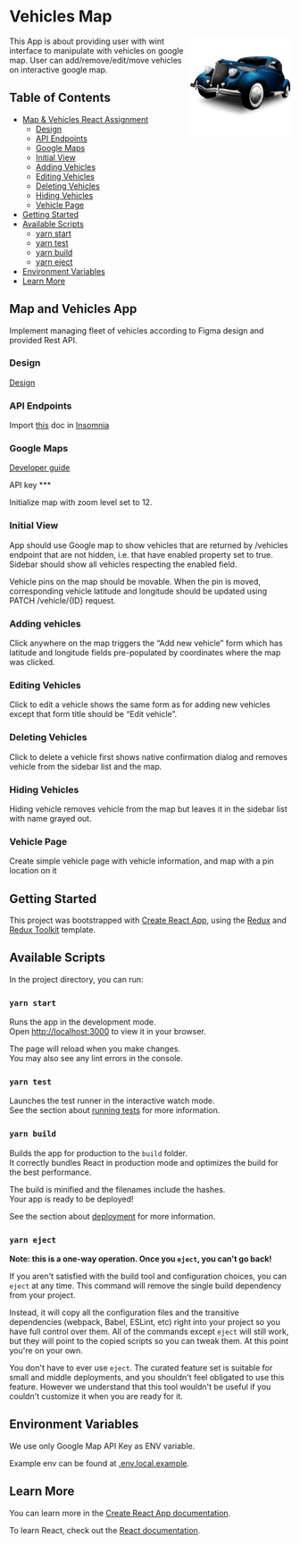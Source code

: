 # Vehicles Map

<img align="right" width="180px" src="https://raw.githubusercontent.com/IrhadOmanovic/vehicles-google-map/master/public/car-icon.png">

This App is about providing user with wint interface to manipulate with vehicles on google map. User can add/remove/edit/move vehicles on interactive google map.

## Table of Contents

<!-- TOC -->

- [Map & Vehicles React Assignment](#map-and-vehicles-app)
  - [Design](#design)
  - [API Endpoints](#api-endpoints)
  - [Google Maps](#google-maps)
  - [Initial View](#initial-view)
  - [Adding Vehicles](#adding-vehicles)
  - [Editing Vehicles](#editing-vehicles)
  - [Deleting Vehicles](#deleting-vehicles)
  - [Hiding Vehicles](#hiding-vehicles)
  - [Vehicle Page](#vehicle-page)
- [Getting Started](#getting-started)
- [Available Scripts](#available-scripts)
  - [yarn start](#yarn-start)
  - [yarn test](#yarn-test)
  - [yarn build](#yarn-build)
  - [yarn eject](#yarn-eject)
- [Environment Variables](#environment-variables)
- [Learn More](#learn-more)
<!-- TOC -->

## Map and Vehicles App

Implement managing fleet of vehicles according to Figma design and provided Rest API.

### Design

[Design](https://www.figma.com/file/394N4OjrF81IxCIjRq1hBC/Map-%26-Vehicles?node-id=0%3A1)

### API Endpoints

Import [this](https://drive.google.com/file/d/1PtHhkAB6rX1nyC9CXFDTCHBlFNYc5o5n/view?usp=sharing) doc in [Insomnia](https://insomnia.rest/pricing)

### Google Maps

[Developer guide](https://developers.google.com/maps/documentation/javascript/adding-a-google-map)

API key \*\*\*

Initialize map with zoom level set to 12.

### Initial View

App should use Google map to show vehicles that are returned by /vehicles endpoint that are not hidden, i.e. that have enabled property set to true. Sidebar should show all vehicles respecting the enabled field.

Vehicle pins on the map should be movable. When the pin is moved, corresponding vehicle latitude and longitude should be updated using PATCH /vehicle/{ID} request.

### Adding vehicles

Click anywhere on the map triggers the “Add new vehicle” form which has latitude and longitude fields pre-populated by coordinates where the map was clicked.

### Editing Vehicles

Click to edit a vehicle shows the same form as for adding new vehicles except that form title should be “Edit vehicle”.

### Deleting Vehicles

Click to delete a vehicle first shows native confirmation dialog and removes vehicle from the sidebar list and the map.

### Hiding Vehicles

Hiding vehicle removes vehicle from the map but leaves it in the sidebar list with name grayed out.

### Vehicle Page

Create simple vehicle page with vehicle information, and map with a pin location on it

## Getting Started

This project was bootstrapped with [Create React App](https://github.com/facebook/create-react-app), using the [Redux](https://redux.js.org/) and [Redux Toolkit](https://redux-toolkit.js.org/) template.

## Available Scripts

In the project directory, you can run:

### `yarn start`

Runs the app in the development mode.\
Open [http://localhost:3000](http://localhost:3000) to view it in your browser.

The page will reload when you make changes.\
You may also see any lint errors in the console.

### `yarn test`

Launches the test runner in the interactive watch mode.\
See the section about [running tests](https://facebook.github.io/create-react-app/docs/running-tests) for more information.

### `yarn build`

Builds the app for production to the `build` folder.\
It correctly bundles React in production mode and optimizes the build for the best performance.

The build is minified and the filenames include the hashes.\
Your app is ready to be deployed!

See the section about [deployment](https://facebook.github.io/create-react-app/docs/deployment) for more information.

### `yarn eject`

**Note: this is a one-way operation. Once you `eject`, you can't go back!**

If you aren't satisfied with the build tool and configuration choices, you can `eject` at any time. This command will remove the single build dependency from your project.

Instead, it will copy all the configuration files and the transitive dependencies (webpack, Babel, ESLint, etc) right into your project so you have full control over them. All of the commands except `eject` will still work, but they will point to the copied scripts so you can tweak them. At this point you're on your own.

You don't have to ever use `eject`. The curated feature set is suitable for small and middle deployments, and you shouldn't feel obligated to use this feature. However we understand that this tool wouldn't be useful if you couldn't customize it when you are ready for it.

## Environment Variables

We use only Google Map API Key as ENV variable.

Example env can be found at [.env.local.example](.env.local.example).

## Learn More

You can learn more in the [Create React App documentation](https://facebook.github.io/create-react-app/docs/getting-started).

To learn React, check out the [React documentation](https://reactjs.org/).
